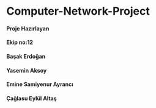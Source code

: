 # Computer-Network-Project
<h4>Proje Hazırlayan<h4>
<h4>Ekip no:12 <h4>

<h4>Başak Erdoğan<h4>
<h4>Yasemin Aksoy<h4>
<h4>Emine Samiyenur Ayrancı<h4>
<h4>Çağlasu Eylül Altaş<h4>

